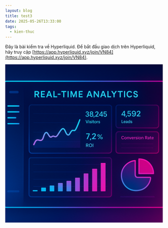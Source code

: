 ```yaml
---
layout: blog
title: test3
date: 2025-05-26T13:33:00
tags:
  - kien-thuc
---
```

Đây là bài kiểm tra về Hyperliquid. Để bắt đầu giao dịch trên Hyperliquid, hãy truy cập [https://app.hyperliquid.xyz/join/VN84](https://app.hyperliquid.xyz/join/VN84).

![](/uploads/ChatGPT%20Image%20May%2025%2C%202025%2C%2007_56_17%20AM.png)
